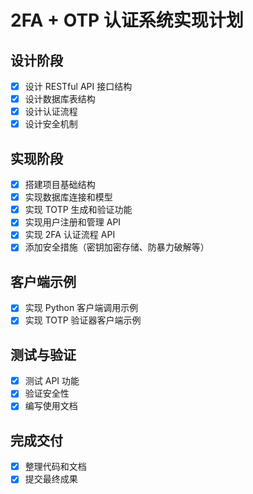 # 2FA + OTP 认证系统实现计划

## 设计阶段
- [x] 设计 RESTful API 接口结构
- [x] 设计数据库表结构
- [x] 设计认证流程
- [x] 设计安全机制

## 实现阶段
- [x] 搭建项目基础结构
- [x] 实现数据库连接和模型
- [x] 实现 TOTP 生成和验证功能
- [x] 实现用户注册和管理 API
- [x] 实现 2FA 认证流程 API
- [x] 添加安全措施（密钥加密存储、防暴力破解等）

## 客户端示例
- [x] 实现 Python 客户端调用示例
- [x] 实现 TOTP 验证器客户端示例

## 测试与验证
- [x] 测试 API 功能
- [x] 验证安全性
- [x] 编写使用文档

## 完成交付
- [x] 整理代码和文档
- [x] 提交最终成果
